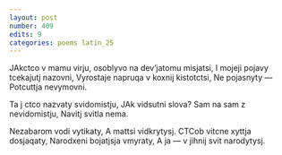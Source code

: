 ```yaml
---
layout: post
number: 409
edits: 9
categories: poems latin_25
---
```


JAkctco v mamu virju, osoblyvo na devʼjatomu misjatsi,
I mojeji pojavy tcekajutj nazovni,
Vyrostaje napruqa v koxnij kistotctsi, 
Ne pojasnyty —
Potcuttja nevymovni.

Ta j ctco nazvaty svidomistju, 
JAk vidsutni slova?
Sam na sam z nevidomistju,
Navitj svitla nema.

Nezabarom vodi vytikaty,
A mattsi vidkrytysj.
CTCob vitcne xyttja dosjaqaty,
Narodxeni bojatjsja vmyraty,
A ja — v jihnij svit narodytysj.
